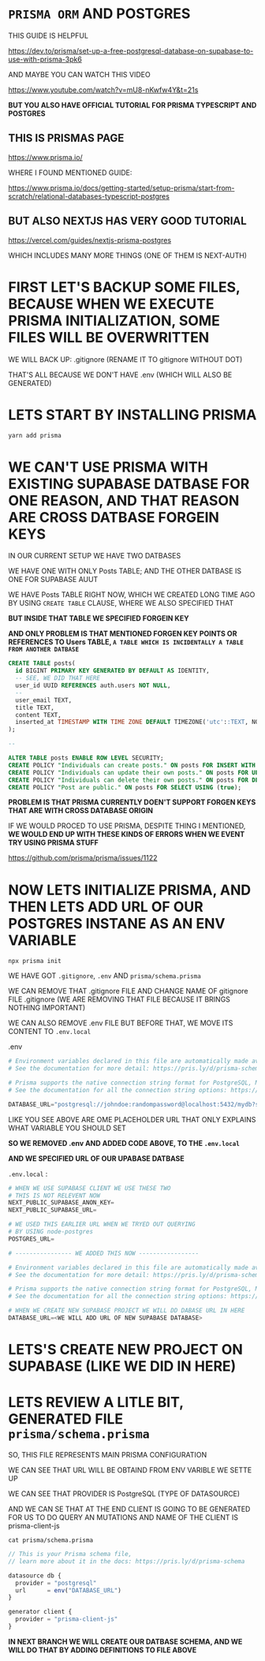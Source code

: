 # `PRISMA ORM` AND POSTGRES

THIS GUIDE IS HELPFUL

<https://dev.to/prisma/set-up-a-free-postgresql-database-on-supabase-to-use-with-prisma-3pk6>

AND MAYBE YOU CAN WATCH THIS VIDEO

<https://www.youtube.com/watch?v=mU8-nKwfw4Y&t=21s>

**BUT YOU ALSO HAVE OFFICIAL TUTORIAL FOR PRISMA TYPESCRIPT AND POSTGRES**

## THIS IS PRISMAS PAGE

<https://www.prisma.io/>

WHERE I FOUND MENTIONED GUIDE:

<https://www.prisma.io/docs/getting-started/setup-prisma/start-from-scratch/relational-databases-typescript-postgres>

## BUT ALSO NEXTJS HAS VERY GOOD TUTORIAL

<https://vercel.com/guides/nextjs-prisma-postgres>

WHICH INCLUDES MANY MORE THINGS (ONE OF THEM IS NEXT-AUTH)

# FIRST LET'S BACKUP SOME FILES, BECAUSE WHEN WE EXECUTE PRISMA INITIALIZATION, SOME FILES WILL BE OVERWRITTEN

WE WILL BACK UP: .gitignore (RENAME IT TO gitignore WITHOUT DOT)

THAT'S ALL BECAUSE WE DON'T HAVE .env (WHICH WILL ALSO BE GENERATED)

# LETS START BY INSTALLING PRISMA

```
yarn add prisma
```

# WE CAN'T USE PRISMA WITH EXISTING SUPABASE DATBASE FOR ONE REASON, AND THAT REASON ARE CROSS DATBASE FORGEIN KEYS

IN OUR CURRENT SETUP WE HAVE TWO DATBASES

WE HAVE ONE WITH ONLY Posts TABLE; AND THE OTHER DATBASE IS ONE FOR SUPABASE AUUT

WE HAVE Posts TABLE RIGHT NOW, WHICH WE CREATED LONG TIME AGO BY USING `CREATE TABLE` CLAUSE, WHERE WE ALSO SPECIFIED THAT

**BUT INSIDE THAT TABLE WE SPECIFIED FORGEIN KEY**

**AND ONLY PROBLEM IS THAT MENTIONED FORGEN KEY POINTS OR REFERENCES TO Users TABLE, `A TABLE WHICH IS INCIDENTALLY A TABLE FROM ANOTHER DATBASE`**

```sql
CREATE TABLE posts(
  id BIGINT PRIMARY KEY GENERATED BY DEFAULT AS IDENTITY,
  -- SEE, WE DID THAT HERE
  user_id UUID REFERENCES auth.users NOT NULL,
  -- 
  user_email TEXT,
  title TEXT,
  content TEXT,
  inserted_at TIMESTAMP WITH TIME ZONE DEFAULT TIMEZONE('utc'::TEXT, NOW()) NOT NULL
);

--

ALTER TABLE posts ENABLE ROW LEVEL SECURITY;
CREATE POLICY "Individuals can create posts." ON posts FOR INSERT WITH CHECK (auth.uid() = user_id);
CREATE POLICY "Individuals can update their own posts." ON posts FOR UPDATE USING (auth.uid() = user_id);
CREATE POLICY "Individuals can delete their own posts." ON posts FOR DELETE USING (auth.uid() = user_id);
CREATE POLICY "Post are public." ON posts FOR SELECT USING (true);
```

**PROBLEM IS THAT PRISMA CURRENTLY DOEN'T SUPPORT FORGEN KEYS THAT ARE WITH CROSS DATABASE ORIGIN**

IF WE WOULD PROCED TO USE PRISMA, DESPITE THING I MENTIONED, **WE WOULD END UP WITH THESE KINDS OF ERRORS WHEN WE EVENT TRY USING PRISMA STUFF**

<https://github.com/prisma/prisma/issues/1122>

# NOW LETS INITIALIZE PRISMA, AND THEN LETS ADD URL OF OUR POSTGRES INSTANE AS AN ENV VARIABLE

```
npx prisma init
```

WE HAVE GOT `.gitignore`, `.env` AND `prisma/schema.prisma`

WE CAN REMOVE THAT .gitignore FILE AND CHANGE NAME OF gitignore FILE .gitignore (WE ARE REMOVING THAT FILE BECAUSE IT BRINGS NOTHING IMPORTANT)

WE CAN ALSO REMOVE .env FILE BUT BEFORE THAT, WE MOVE ITS CONTENT TO `.env.local`

.env

```py
# Environment variables declared in this file are automatically made available to Prisma.
# See the documentation for more detail: https://pris.ly/d/prisma-schema#using-environment-variables

# Prisma supports the native connection string format for PostgreSQL, MySQL, SQLite, SQL Server (Preview) and MongoDB (Preview).
# See the documentation for all the connection string options: https://pris.ly/d/connection-strings

DATABASE_URL="postgresql://johndoe:randompassword@localhost:5432/mydb?schema=public"
```

LIKE YOU SEE ABOVE ARE OME PLACEHOLDER URL THAT ONLY EXPLAINS WHAT VARIABLE YOU SHOULD SET

**SO WE REMOVED .env AND ADDED CODE ABOVE, TO THE `.env.local`**

**AND WE SPECIFIED URL OF OUR UPABASE DATBASE**

`.env.local` :

```py
# WHEN WE USE SUPABASE CLIENT WE USE THESE TWO
# THIS IS NOT RELEVENT NOW
NEXT_PUBLIC_SUPABASE_ANON_KEY=
NEXT_PUBLIC_SUPABASE_URL=

# WE USED THIS EARLIER URL WHEN WE TRYED OUT QUERYING
# BY USING node-postgres
POSTGRES_URL=

# ---------------- WE ADDED THIS NOW -----------------

# Environment variables declared in this file are automatically made available to Prisma.
# See the documentation for more detail: https://pris.ly/d/prisma-schema#using-environment-variables

# Prisma supports the native connection string format for PostgreSQL, MySQL, SQLite, SQL Server (Preview) and MongoDB (Preview).
# See the documentation for all the connection string options: https://pris.ly/d/connection-strings

# WHEN WE CREATE NEW SUPABASE PROJECT WE WILL DD DABASE URL IN HERE
DATABASE_URL=<WE WILL ADD URL OF NEW SUPABASE DATABASE>
```

# LETS'S CREATE NEW PROJECT ON SUPABASE (LIKE WE DID IN HERE)



# LETS REVIEW A LITLE BIT, GENERATED FILE `prisma/schema.prisma`

SO, THIS FILE REPRESENTS MAIN PRISMA CONFIGURATION

WE CAN SEE THAT URL WILL BE OBTAIND FROM ENV VARIBLE WE SETTE UP

WE CAN SEE THAT PROVIDER IS PostgreSQL (TYPE OF DATASOURCE)

AND WE CAN SE THAT AT THE END CLIENT IS GOING TO BE GENERATED FOR US TO DO QUERY AN MUTATIONS AND NAME OF THE CLIENT IS prisma-client-js

```
cat prisma/schema.prisma
```

```ts
// This is your Prisma schema file,
// learn more about it in the docs: https://pris.ly/d/prisma-schema

datasource db {
  provider = "postgresql"
  url      = env("DATABASE_URL")
}

generator client {
  provider = "prisma-client-js"
}
```

**IN NEXT BRANCH WE WILL CREATE OUR DATBASE SCHEMA, AND WE WILL DO THAT BY ADDING DEFINITIONS TO FILE ABOVE**